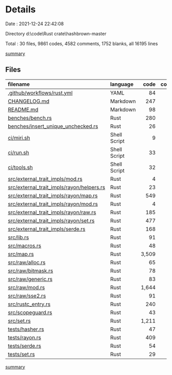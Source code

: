 # Details

Date : 2021-12-24 22:42:08

Directory d:\code\Rust crate\hashbrown-master

Total : 30 files,  9861 codes, 4582 comments, 1752 blanks, all 16195 lines

[summary](results.md)

## Files
| filename | language | code | comment | blank | total |
| :--- | :--- | ---: | ---: | ---: | ---: |
| [.github/workflows/rust.yml](/.github/workflows/rust.yml) | YAML | 84 | 5 | 10 | 99 |
| [CHANGELOG.md](/CHANGELOG.md) | Markdown | 247 | 0 | 99 | 346 |
| [README.md](/README.md) | Markdown | 98 | 0 | 29 | 127 |
| [benches/bench.rs](/benches/bench.rs) | Rust | 280 | 13 | 39 | 332 |
| [benches/insert_unique_unchecked.rs](/benches/insert_unique_unchecked.rs) | Rust | 26 | 1 | 6 | 33 |
| [ci/miri.sh](/ci/miri.sh) | Shell Script | 9 | 1 | 6 | 16 |
| [ci/run.sh](/ci/run.sh) | Shell Script | 33 | 4 | 11 | 48 |
| [ci/tools.sh](/ci/tools.sh) | Shell Script | 32 | 1 | 9 | 42 |
| [src/external_trait_impls/mod.rs](/src/external_trait_impls/mod.rs) | Rust | 4 | 0 | 1 | 5 |
| [src/external_trait_impls/rayon/helpers.rs](/src/external_trait_impls/rayon/helpers.rs) | Rust | 23 | 1 | 4 | 28 |
| [src/external_trait_impls/rayon/map.rs](/src/external_trait_impls/rayon/map.rs) | Rust | 549 | 82 | 104 | 735 |
| [src/external_trait_impls/rayon/mod.rs](/src/external_trait_impls/rayon/mod.rs) | Rust | 4 | 0 | 1 | 5 |
| [src/external_trait_impls/rayon/raw.rs](/src/external_trait_impls/rayon/raw.rs) | Rust | 185 | 17 | 30 | 232 |
| [src/external_trait_impls/rayon/set.rs](/src/external_trait_impls/rayon/set.rs) | Rust | 477 | 96 | 87 | 660 |
| [src/external_trait_impls/serde.rs](/src/external_trait_impls/serde.rs) | Rust | 168 | 3 | 31 | 202 |
| [src/lib.rs](/src/lib.rs) | Rust | 91 | 40 | 18 | 149 |
| [src/macros.rs](/src/macros.rs) | Rust | 48 | 16 | 6 | 70 |
| [src/map.rs](/src/map.rs) | Rust | 3,509 | 2,334 | 553 | 6,396 |
| [src/raw/alloc.rs](/src/raw/alloc.rs) | Rust | 65 | 0 | 9 | 74 |
| [src/raw/bitmask.rs](/src/raw/bitmask.rs) | Rust | 78 | 31 | 14 | 123 |
| [src/raw/generic.rs](/src/raw/generic.rs) | Rust | 83 | 57 | 15 | 155 |
| [src/raw/mod.rs](/src/raw/mod.rs) | Rust | 1,644 | 526 | 267 | 2,437 |
| [src/raw/sse2.rs](/src/raw/sse2.rs) | Rust | 91 | 42 | 14 | 147 |
| [src/rustc_entry.rs](/src/rustc_entry.rs) | Rust | 240 | 358 | 35 | 633 |
| [src/scopeguard.rs](/src/scopeguard.rs) | Rust | 43 | 1 | 6 | 50 |
| [src/set.rs](/src/set.rs) | Rust | 1,211 | 938 | 201 | 2,350 |
| [tests/hasher.rs](/tests/hasher.rs) | Rust | 47 | 5 | 14 | 66 |
| [tests/rayon.rs](/tests/rayon.rs) | Rust | 409 | 8 | 117 | 534 |
| [tests/serde.rs](/tests/serde.rs) | Rust | 54 | 1 | 11 | 66 |
| [tests/set.rs](/tests/set.rs) | Rust | 29 | 1 | 5 | 35 |

[summary](results.md)